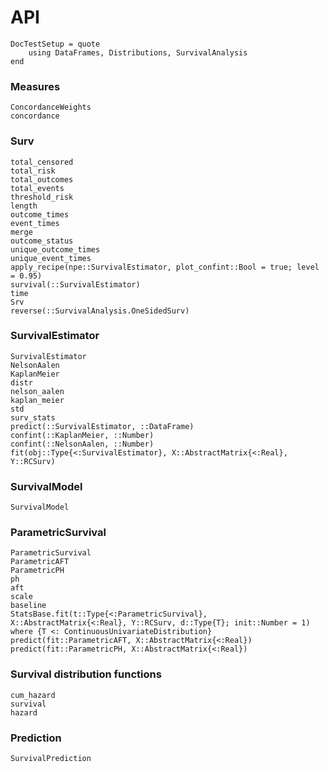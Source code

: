 # API

```@meta
DocTestSetup = quote
    using DataFrames, Distributions, SurvivalAnalysis
end
```

### Measures

```@docs
ConcordanceWeights
concordance
```

### Surv

```@docs
total_censored
total_risk
total_outcomes
total_events
threshold_risk
length
outcome_times
event_times
merge
outcome_status
unique_outcome_times
unique_event_times
apply_recipe(npe::SurvivalEstimator, plot_confint::Bool = true; level = 0.95)
survival(::SurvivalEstimator)
time
Srv
reverse(::SurvivalAnalysis.OneSidedSurv)
```

### SurvivalEstimator

```@docs
SurvivalEstimator
NelsonAalen
KaplanMeier
distr
nelson_aalen
kaplan_meier
std
surv_stats
predict(::SurvivalEstimator, ::DataFrame)
confint(::KaplanMeier, ::Number)
confint(::NelsonAalen, ::Number)
fit(obj::Type{<:SurvivalEstimator}, X::AbstractMatrix{<:Real}, Y::RCSurv)
```

### SurvivalModel

```@docs
SurvivalModel
```

### ParametricSurvival

```@docs
ParametricSurvival
ParametricAFT
ParametricPH
ph
aft
scale
baseline
StatsBase.fit(t::Type{<:ParametricSurvival}, X::AbstractMatrix{<:Real}, Y::RCSurv, d::Type{T}; init::Number = 1) where {T <: ContinuousUnivariateDistribution}
predict(fit::ParametricAFT, X::AbstractMatrix{<:Real})
predict(fit::ParametricPH, X::AbstractMatrix{<:Real})
```

### Survival distribution functions

```@docs
cum_hazard
survival
hazard
```

### Prediction

```@docs
SurvivalPrediction
```
